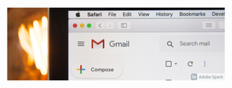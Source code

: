 
<a href="https://github.com/Jitendra-singh-123"><img align="center" src="https://github.com/Jitendra-singh-123/All-projects/blob/main/Email_by_voice/My%20Post%20(2).png"/></a>

